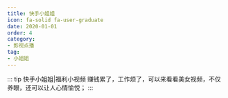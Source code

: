 ```yaml
---
title: 快手小姐姐
icon: fa-solid fa-user-graduate
date: 2020-01-01
order: 4
category:
- 影视点播
tag:
- 小姐姐
---
```


<ArtPlayer :src :config="artPlayerConfig" />

::: tip 快手小姐姐|福利小视频
赚钱累了，工作烦了，可以来看看美女视频，不仅养眼，还可以让人心情愉悦；
:::

<script setup lang="ts">
  import { artplayerPlaylist } from 'cps/artplayer-plugin-playlist'
  import { poster } from 'cps/artConst'
  import { vod } from 'db'
  import { useStorage } from '@vueuse/core'
  import { onMounted } from "vue";
  const vodId = "ks-xjj"
  const state = useStorage(
    vodId,
    {
      PlayList: []
    }
  )
  const src = state.value.PlayList[0] ? state.value.PlayList[0].url : ""
  onMounted(async () => {
    const { data } = await vod.find({ "name": vodId })
    state.value.PlayList = data.slice(0, 99)
  });
  const artPlayerConfig = {
    poster,
    fullscreen: true,
    fullscreenWeb: true,
    autoplay: true,
    muted: true,
    plugins: [
      artplayerPlaylist({
        autoNext: true,
        playlist: state.value.PlayList
      })
    ],
  }
</script>